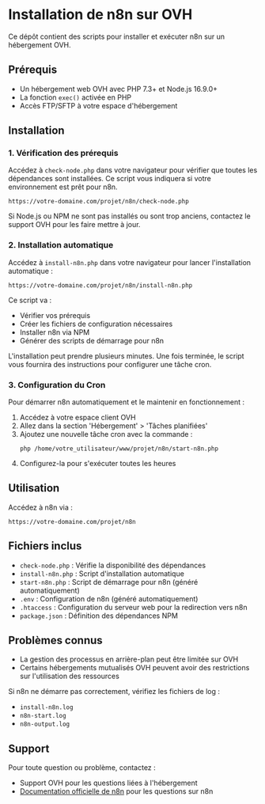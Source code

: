 # Installation de n8n sur OVH

Ce dépôt contient des scripts pour installer et exécuter n8n sur un hébergement OVH.

## Prérequis

- Un hébergement web OVH avec PHP 7.3+ et Node.js 16.9.0+
- La fonction `exec()` activée en PHP
- Accès FTP/SFTP à votre espace d'hébergement

## Installation

### 1. Vérification des prérequis

Accédez à `check-node.php` dans votre navigateur pour vérifier que toutes les dépendances sont installées. Ce script vous indiquera si votre environnement est prêt pour n8n.

```
https://votre-domaine.com/projet/n8n/check-node.php
```

Si Node.js ou NPM ne sont pas installés ou sont trop anciens, contactez le support OVH pour les faire mettre à jour.

### 2. Installation automatique

Accédez à `install-n8n.php` dans votre navigateur pour lancer l'installation automatique :

```
https://votre-domaine.com/projet/n8n/install-n8n.php
```

Ce script va :
- Vérifier vos prérequis
- Créer les fichiers de configuration nécessaires
- Installer n8n via NPM
- Générer des scripts de démarrage pour n8n

L'installation peut prendre plusieurs minutes. Une fois terminée, le script vous fournira des instructions pour configurer une tâche cron.

### 3. Configuration du Cron

Pour démarrer n8n automatiquement et le maintenir en fonctionnement :

1. Accédez à votre espace client OVH
2. Allez dans la section 'Hébergement' > 'Tâches planifiées'
3. Ajoutez une nouvelle tâche cron avec la commande :
   ```
   php /home/votre_utilisateur/www/projet/n8n/start-n8n.php
   ```
4. Configurez-la pour s'exécuter toutes les heures

## Utilisation

Accédez à n8n via :

```
https://votre-domaine.com/projet/n8n
```

## Fichiers inclus

- `check-node.php` : Vérifie la disponibilité des dépendances
- `install-n8n.php` : Script d'installation automatique
- `start-n8n.php` : Script de démarrage pour n8n (généré automatiquement)
- `.env` : Configuration de n8n (généré automatiquement)
- `.htaccess` : Configuration du serveur web pour la redirection vers n8n
- `package.json` : Définition des dépendances NPM

## Problèmes connus

- La gestion des processus en arrière-plan peut être limitée sur OVH
- Certains hébergements mutualisés OVH peuvent avoir des restrictions sur l'utilisation des ressources

Si n8n ne démarre pas correctement, vérifiez les fichiers de log :
- `install-n8n.log`
- `n8n-start.log`
- `n8n-output.log`

## Support

Pour toute question ou problème, contactez :
- Support OVH pour les questions liées à l'hébergement
- [Documentation officielle de n8n](https://docs.n8n.io/) pour les questions sur n8n 